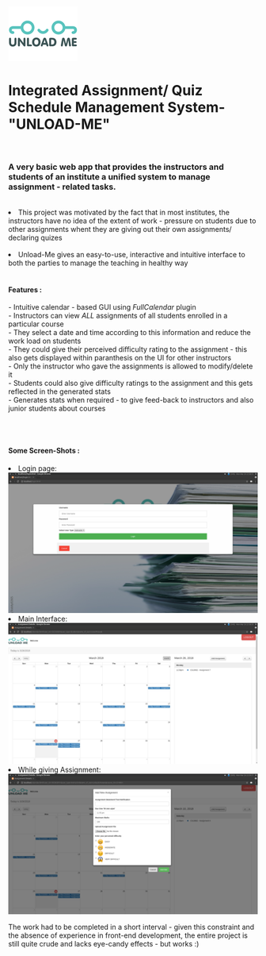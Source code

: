 <img src ="https://github.com/suyashdamle/DBMS_assignments/blob/master/Integrated_Assignment_Management_WebVersion/viewlogo.png" >
<h1>Integrated Assignment/ Quiz Schedule Management System- "UNLOAD-ME" </h1>
<br>
<h3>A very basic web app that provides the instructors and students of an institute a unified system to manage assignment - related tasks.</h3><br>
<li>This project was motivated by the fact that in most institutes, the instructors have no idea of the extent of work - pressure on students due to other assignments whent they are giving out their own assignments/ declaring quizes</li><br>
<li>Unload-Me gives an easy-to-use, interactive and intuitive interface to both the parties to manage the teaching in healthy way</li><br>
<h4> Features : </h4>
    - Intuitive calendar - based GUI using <i>FullCalendar</i> plugin<br>
    - Instructors can view <i>ALL</i> assignments of all students enrolled in a particular course<br>
    - They select a date and time according to this information and reduce the work load on students<br>
    - They could give their perceived difficulty rating to the assignment - this also gets displayed within paranthesis on the UI for other instructors<br>
    - Only the instructor who gave the assignments is allowed to modify/delete it<br>
    - Students could also give difficulty ratings to the assignment and this gets reflected in the generated stats<br>
    - Generates stats when required - to give feed-back to instructors and also junior students about courses<br><br>
    

<br><h4> Some Screen-Shots : </h4>
<li>Login page: </li>
 <img src="https://github.com/suyashdamle/DBMS_assignments/blob/master/Integrated_Assignment_Management_WebVersion/screenshots/Screenshot from 2018-03-26 22-58-55.png">
 <br>
 <li>Main Interface: </li>
 <img src="https://github.com/suyashdamle/DBMS_assignments/blob/master/Integrated_Assignment_Management_WebVersion/screenshots/Screenshot from 2018-03-26 22-58-21.png">
 <br>
 <li>While giving Assignment: </li>
 <img src="https://github.com/suyashdamle/DBMS_assignments/blob/master/Integrated_Assignment_Management_WebVersion/screenshots/Screenshot from 2018-03-26 22-59-27.png">
 <br>


The work had to be completed in a short interval - given this constraint and the absence of experience in front-end development, the entire project is still quite crude and lacks eye-candy effects - but works :)


